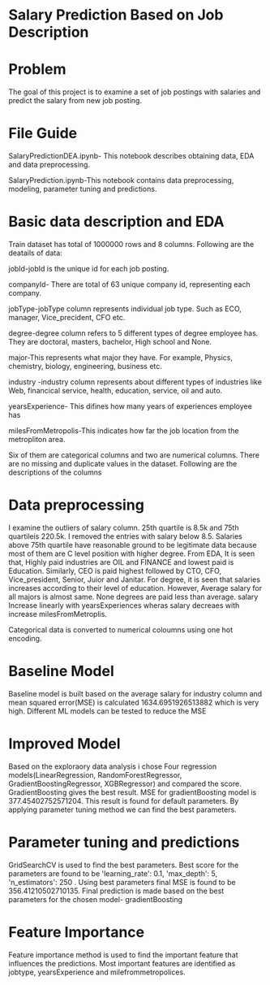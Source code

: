 # Salary Prediction Based on Job Description
# Problem

The goal of this project is to examine a set of job postings with salaries and predict the salary from new job posting.
# File Guide
SalaryPredictionDEA.ipynb- This notebook describes obtaining data, EDA and data preprocessing.

SalaryPrediction.ipynb-This notebook contains data preprocessing, modeling, parameter tuning and predictions.
# Basic data description and EDA
Train dataset has total of 1000000 rows and 8 columns. Following are the deatails of data:

jobId-jobId is the unique id for each job posting.

companyId- There are total of 63 unique company id, representing each company.

jobType-jobType column represents individual job type. Such as ECO, manager, Vice_precident, CFO etc.

degree-degree column refers to 5 different types of degree employee has. They are doctoral, masters, bachelor, High school and None.

major-This represents what major they have. For example, Physics, chemistry, biology, engineering, business etc.

industry -industry column represents about different types of industries like Web, financical service, health, education, service, oil and auto.

yearsExperience- This difines how many years of experiences employee has

milesFromMetropolis-This indicates how far the job location from the metropliton area.

Six of them are categorical columns and two are numerical columns. There are no missing and duplicate values in the dataset. Following are the descriptions of the columns

# Data preprocessing
I examine the outliers of salary column. 25th quartile is 8.5k and 75th quartileis 220.5k. I removed the entries with salary below 8.5. Salaries above 75th quartile have reasonable ground to be legitimate data because most of them are C level position with higher degree. From EDA, It is seen that, Highly paid industries are OIL and FINANCE and lowest paid is Education. Similarly, CEO is paid highest followed by CTO, CFO, Vice_president, Senior, Juior and Janitar. For degree, it is seen that salaries increases according to their level of education. However, Average salary for all majors is almost same. None degrees are paid less than average. salary Increase linearly with yearsExperiences wheras salary decreaes with increase milesFromMetroplis. 

Categorical data is converted to numerical coloumns using one hot encoding.

# Baseline Model
Baseline model is built based on the average salary for industry column and mean squared error(MSE) is calculated 1634.6951926513882 which is very high. Different ML models can be tested to reduce the MSE

# Improved Model
Based on the exploraory data analysis i chose Four regression models(LinearRegression, RandomForestRegressor, GradientBoostingRegressor, XGBRegressor) and compared the score. GradientBoosting gives the best result. MSE for gradientBoosting model is 377.45402752571204. This result is found for default parameters. By applying parameter tuning method we can find the best parameters. 

# Parameter tuning and predictions
GridSearchCV is used to find the best parameters. Best score for the parameters are found to be 'learning_rate': 0.1, 'max_depth': 5, 'n_estimators': 250 . Using best parameters final MSE is found to be 356.41210502710135.
Final prediction is made based on the best parameters for the chosen model- gradientBoosting
# Feature Importance
Feature importance method is used to find the important feature that influences the predictions. Most important features are identified as jobtype, yearsExperience and milefrommetropolices.

